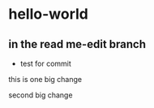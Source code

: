 # hello-world

## in the read me-edit branch

* test for commit

this is one big change

second big change
